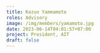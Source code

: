 ```yaml
---
title: Kazuo Yammamoto
roles: Advisory
image: /img/members/yamamoto.jpg
date: 2023-06-14T04:01:57+07:00
project: President, AIT
draft: false
---
```


